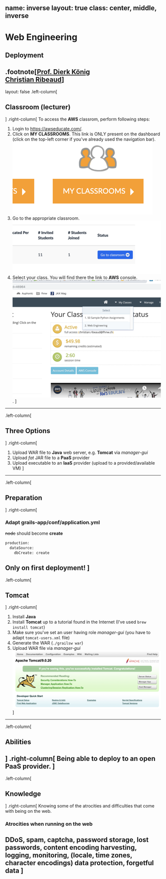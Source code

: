 name: inverse
layout: true
class: center, middle, inverse
---
# Web Engineering
## Deployment

.footnote[<a href="mailto:dierk.koenig@fhnw.ch">Prof. Dierk König</a><br /><a href="mailto:christian.ribeaud@fhnw.ch">Christian Ribeaud</a>]
---
layout: false
.left-column[
  ## Classroom (lecturer)
]
.right-column[
To access the **AWS** classrom, perform following steps:
1. Login to https://awseducate.com/.
1. Click on **MY CLASSROOMS**. This link is ONLY present on the dashboard (click on the top-left corner if you've already used the navigation bar).<br />![fh_250_my_classrooms](my_classrooms.png "My Classrooms")
1. Go to the appropriate classroom.<br />![fh_250_go_to_classroom](go_to_classroom.png "Go To Classroom")
1. Select your class. You will find there the link to **AWS** console.<br />![fh_250_my_classes](my_classes.png "My Classes").
]
---
.left-column[
  ## Three Options
]
.right-column[
1. Upload WAR file to **Java** web server, e.g. **Tomcat** via _manager-gui_
1. Upload _fat_ JAR file to a **PaaS** provider
1. Upload executable to an **IaaS** provider (upload to a provided/available VM)
]
---
.left-column[
  ## Preparation
]
.right-column[
### Adapt grails-app/conf/application.yml
~~node~~ should become **create**
```yml
production:
  dataSource:
    dbCreate: create
```
Only on first deployment!
]
---
.left-column[
  ## Tomcat
]
.right-column[
1. Install **Java**
1. Install **Tomcat** up to a tutorial found in the Internet (I've used `brew install tomcat`)
1. Make sure you've set an user having role _manager-gui_ (you have to adapt `tomcat-users.xml` file)
1. Generate the WAR (`./grailsw war`)
1. Upload WAR file via _manager-gui_
![fh_tomcat](tomcat.png "Tomcat")
]
---
.left-column[
  ## Abilities
]
.right-column[
  Being able to deploy to an open **PaaS** provider.
]
---
.left-column[
  ## Knowledge
]
.right-column[
Knowing some of the atrocities and difficulties that come
with being on the web.

### Atrocities when running on the web

DDoS, spam, captcha, password storage, lost passwords, content encoding
harvesting, logging, monitoring, (locale, time zones, character encodings)
data protection, forgetful data
]
---
